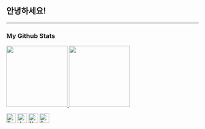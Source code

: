 ## 안녕하세요!


----

### My Github Stats
<p align="left">
  <a href="#">
    <img src="https://github-readme-stats.vercel.app/api?username=sysnar&show_icons=true&theme=radical" height="160px">
  </a>
  <a href="#">
    <img src="https://github-readme-stats.vercel.app/api/top-langs/?username=sysnar&theme=radical&hide=html,scss,css,ejs&layout=compact" height="160px">
  </a>
</p>

<p align="left">
  <img alt="Typescript" src ="https://img.shields.io/badge/Typescript-3178C6.svg?&style=for-the-badge&logo=Typescript&logoColor=white" height="25px"/>
  <img alt="Javascript" src ="https://img.shields.io/badge/Javascript-F7DF1E.svg?&style=for-the-badge&logo=Javascript&logoColor=white" height="25px"/>
  <img alt="Nestjs" src ="https://img.shields.io/badge/Nestjs-E0234E.svg?&style=for-the-badge&logo=Nestjs&logoColor=white" height="25px"/>
  <img alt="React" src ="https://img.shields.io/badge/React-61DAFB.svg?&style=for-the-badge&logo=React&logoColor=white" height="25px"/>
</p>
